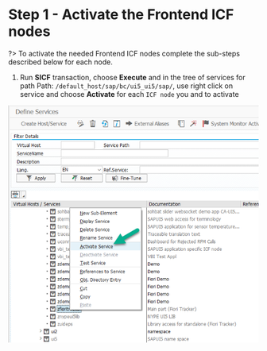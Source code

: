 # Step 1 - Activate the Frontend ICF nodes

?> To activate the needed Frontend ICF nodes complete the sub-steps described below for each node.

1. Run **SICF** transaction, choose **Execute** and in the tree of services for path Path: `/default_host/sap/bc/ui5_ui5/sap/`, use right click on service and choose **Activate** for each `ICF node` you and to activate <br/>

![](res/sicf-activate.png)



